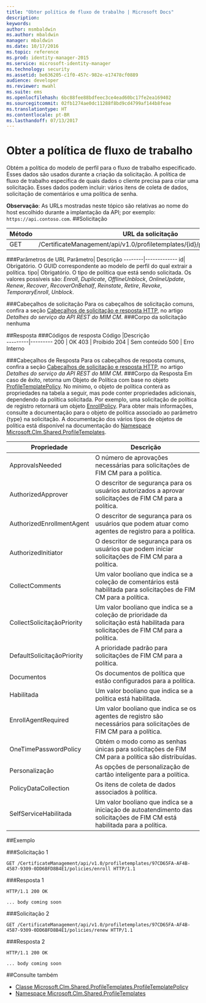 ```yaml
---
title: "Obter política de fluxo de trabalho | Microsoft Docs"
description: 
keywords: 
author: msmbaldwin
ms.author: mbaldwin
manager: mbaldwin
ms.date: 10/17/2016
ms.topic: reference
ms.prod: identity-manager-2015
ms.service: microsoft-identity-manager
ms.technology: security
ms.assetid: be636205-c1f0-457c-982e-e17478cf0889
audience: developer
ms.reviewer: mwahl
ms.suite: ems
ms.openlocfilehash: 6bc88fee88bdfeec3ce4ead60bc17fe2ea169402
ms.sourcegitcommit: 02fb1274ae0dc11288f8bd9cd4799af144b8feae
ms.translationtype: HT
ms.contentlocale: pt-BR
ms.lasthandoff: 07/13/2017
---
```

# <a name="get-workflow-policy"></a>Obter a política de fluxo de trabalho
Obtém a política do modelo de perfil para o fluxo de trabalho especificado. Esses dados são usados durante a criação da solicitação. A política de fluxo de trabalho especifica de quais dados o cliente precisa para criar uma solicitação. Esses dados podem incluir: vários itens de coleta de dados, solicitação de comentários e uma política de senha.

**Observação**: As URLs mostradas neste tópico são relativas ao nome do host escolhido durante a implantação da API; por exemplo: `https://api.contoso.com`.
##<a name="request"></a>Solicitação


Método  |URL da solicitação  
---------|---------
GET     |/CertificateManagement/api/v1.0/profiletemplates/{id}/policy/workflow/{tipo}

###<a name="url-parameters"></a>Parâmetros de URL
Parâmetro| Descrição
--------|-------------
id| Obrigatório. O GUID correspondente ao modelo de perfil do qual extrair a política.
tipo| Obrigatório. O tipo de política que está sendo solicitada. Os valores possíveis são: *Enroll*, *Duplicate*, *OfflineUnblock*, *OnlineUpdate*, *Renew*, *Recover*, *RecoverOnBehalf*, *Reinstate*, *Retire*, *Revoke*, *TemporaryEnroll*, *Unblock*.

###<a name="request-headers"></a>Cabeçalhos de solicitação
Para os cabeçalhos de solicitação comuns, confira a seção [Cabeçalhos de solicitação e resposta HTTP](certificate-management-rest-api-service-details.md#http-request-and-response-headers), no artigo *Detalhes do serviço da API REST do MIM CM*.
###<a name="request-body"></a>Corpo da solicitação
nenhuma

##<a name="response"></a>Resposta
###<a name="response-codes"></a>Códigos de resposta
Código  |Descrição  
---------|---------
200     | OK
403 | Proibido
204 | Sem conteúdo
500 | Erro Interno

###<a name="response-headers"></a>Cabeçalhos de Resposta
Para os cabeçalhos de resposta comuns, confira a seção [Cabeçalhos de solicitação e resposta HTTP](certificate-management-rest-api-service-details.md#http-request-and-response-headers), no artigo *Detalhes do serviço da API REST do MIM CM*.
###<a name="response-body"></a>Corpo da Resposta
Em caso de êxito, retorna um Objeto de Política com base no objeto [ProfileTemplatePolicy](https://msdn.microsoft.com/library/windows/desktop/microsoft.clm.shared.profiletemplates.profiletemplatepolicy.aspx). No mínimo, o objeto de política conterá as propriedades na tabela a seguir, mas pode conter propriedades adicionais, dependendo da política solicitada. Por exemplo, uma solicitação de política de registro retornará um objeto [EnrollPolicy](https://msdn.microsoft.com/library/windows/desktop/microsoft.clm.shared.profiletemplates.enrollpolicy.aspx). Para obter mais informações, consulte a documentação para o objeto de política associado ao parâmetro {type} na solicitação. A documentação dos vários tipos de objetos de política está disponível na documentação do [Namespace Microsoft.Clm.Shared.ProfileTemplates](https://msdn.microsoft.com/library/windows/desktop/microsoft.clm.shared.profiletemplates.aspx).

Propriedade | Descrição
---------|------------
ApprovalsNeeded | O número de aprovações necessárias para solicitações de FIM CM para a política.
AuthorizedApprover | O descritor de segurança para os usuários autorizados a aprovar solicitações de FIM CM para a política.
AuthorizedEnrollmentAgent | O descritor de segurança para os usuários que podem atuar como agentes de registro para a política.
AuthorizedInitiator | O descritor de segurança para os usuários que podem iniciar solicitações de FIM CM para a política.
CollectComments | Um valor booliano que indica se a coleção de comentários está habilitada para solicitações de FIM CM para a política.
CollectSolicitaçãoPriority | Um valor booliano que indica se a coleção de prioridade da solicitação está habilitada para solicitações de FIM CM para a política.
DefaultSolicitaçãoPriority | A prioridade padrão para solicitações de FIM CM para a política.
Documentos | Os documentos de política que estão configurados para a política.
Habilitada | Um valor booliano que indica se a política está habilitada.
EnrollAgentRequired | Um valor booliano que indica se os agentes de registro são necessários para solicitações de FIM CM para a política.
OneTimePasswordPolicy | Obtém o modo como as senhas únicas para solicitações de FIM CM para a política são distribuídas.
Personalização | As opções de personalização de cartão inteligente para a política.
PolicyDataCollection | Os itens de coleta de dados associados à política.
SelfServiceHabilitada | Um valor booliano que indica se a iniciação de autoatendimento das solicitações de FIM CM está habilitada para a política.

##<a name="example"></a>Exemplo

###<a name="request-1"></a>Solicitação 1
```
GET /CertificateManagement/api/v1.0/profiletemplates/97CD65FA-AF4B-4587-9309-0DD6BFD8B4E1/policies/enroll HTTP/1.1
```
###<a name="response-1"></a>Resposta 1
```
HTTP/1.1 200 OK

... body coming soon
```       
###<a name="request-2"></a>Solicitação 2
```
GET /CertificateManagement/api/v1.0/profiletemplates/97CD65FA-AF4B-4587-9309-0DD6BFD8B4E1/policies/renew HTTP/1.1
```
###<a name="response-2"></a>Resposta 2
```
HTTP/1.1 200 OK

... body coming soon
```       
##<a name="see-also"></a>Consulte também

- [Classe Microsoft.Clm.Shared.ProfileTemplates.ProfileTemplatePolicy](https://msdn.microsoft.com/library/windows/desktop/microsoft.clm.shared.profiletemplates.profiletemplatepolicy.aspx)
- [Namespace Microsoft.Clm.Shared.ProfileTemplates](https://msdn.microsoft.com/library/windows/desktop/microsoft.clm.shared.profiletemplates.aspx)
